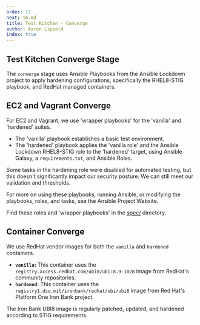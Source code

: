 ```yaml
---
order: 17
next: 16.md
title: Test Kitchen - Converge
author: Aaron Lippold
index: true
---
```


## Test Kitchen Converge Stage

The `converge` stage uses Ansible Playbooks from the Ansible Lockdown project to apply hardening configurations, specifically the RHEL8-STIG playbook, and RedHat managed containers.

## EC2 and Vagrant Converge

For EC2 and Vagrant, we use 'wrapper playbooks' for the 'vanilla' and 'hardened' suites.

- The 'vanilla' playbook establishes a basic test environment.
- The 'hardened' playbook applies the 'vanilla role' and the Ansible Lockdown RHEL8-STIG role to the 'hardened' target, using Ansible Galaxy, a `requirements.txt`, and Ansible Roles.

Some tasks in the hardening role were disabled for automated testing, but this doesn't significantly impact our security posture. We can still meet our validation and thresholds.

For more on using these playbooks, running Ansible, or modifying the playbooks, roles, and tasks, see the Ansible Project Website.

Find these roles and 'wrapper playbooks' in the [spec/](./spec/) directory.

## Container Converge

We use RedHat vendor images for both the `vanilla` and `hardened` containers.

- **`vanilla`:** This container uses the `registry.access.redhat.com/ubi8/ubi:8.9-1028` image from RedHat's community repositories.
- **`hardened`:** This container uses the `registry1.dso.mil/ironbank/redhat/ubi/ubi8` image from Red Hat's Platform One Iron Bank project.

The Iron Bank UBI8 image is regularly patched, updated, and hardened according to STIG requirements.
